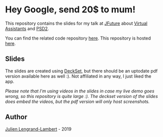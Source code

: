 # Hey Google, send 20\$ to mum!

This repository contains the slides for my talk at [JFuture](https://jfuture.dev/) about [Virtual Assistants](https://en.wikipedia.org/wiki/Virtual_assistant) and [PSD2](https://en.wikipedia.org/wiki/Payment_Services_Directive).

You can find the related code repository [here](https://github.com/jlengrand/dialogflow-fun).
This repository is hosted [here](https://github.com/jlengrand/google-send-money-talk).

## Slides

The slides are created using [DeckSet](https://www.deckset.com/), but there should be an uptodate pdf version available here as well :). Not affiliated in any way, I just liked the app.

_Please note that I'm using videos in the slides in case my live demo goes wrong, so this repository is quite large :). The deckset version of the slides does embed the videos, but the pdf version will only host screenshots._

## Author

[Julien Lengrand-Lambert](https://github.com/jlengrand) - 2019
